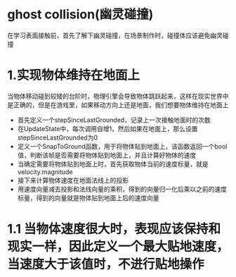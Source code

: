 # ghost collision(幽灵碰撞)
在学习表面接触前，首先了解下幽灵碰撞，在场景制作时，碰撞体应该避免幽灵碰撞


# 1.实现物体维持在地面上
当物体移动碰到较矮的台阶时，物理引擎会导致物体跳跃起来，这样在现实世界中是正确的，但是在游戏里，如果移动方向上还是地面，我们想要物体维持在地面上

* 首先定义一个stepSinceLastGrounded，记录上一次接触地面时的次数
* 在UpdateState中，每次调用自增1，然后如果在地面上，那么设置stepSinceLastGrounded为0
* 定义一个SnapToGround函数，用于将物体贴到地面上，该函数返回一个bool值，判断该帧是否需要将物体贴到地面上，并且计算好物体的速度
* 当确定需要将物体贴到地面上时，首先获取物体当前的速度标量，就是velocity.magnitude
* 接下来计算物体速度在地面法线上的投影
* 用速度向量减去投影和法线向量的乘积，得到的向量归一化后乘以之前的速度标量，得到的向量就是物体贴到地面上后的速度向量

# 1.1 当物体速度很大时，表现应该保持和现实一样，因此定义一个最大贴地速度，当速度大于该值时，不进行贴地操作